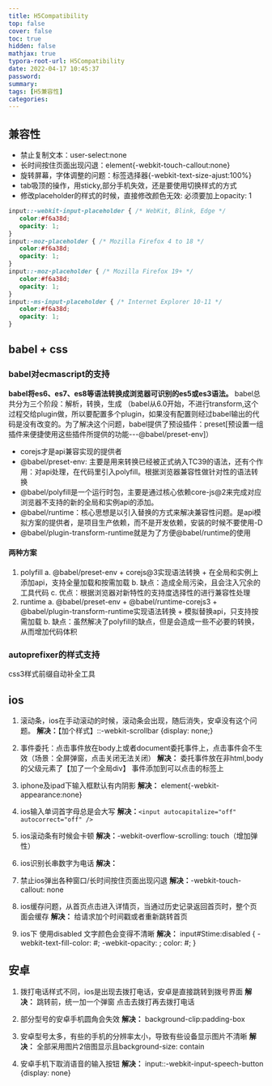 ```yaml
---
title: H5Compatibility
top: false
cover: false
toc: true
hidden: false
mathjax: true
typora-root-url: H5Compatibility
date: 2022-04-17 10:45:37
password:
summary:
tags: [H5兼容性]
categories:
---
```


## 兼容性
-  禁止复制文本：user-select:none
- 长时间按住页面出现闪退：element{-webkit-touch-callout:none}
- 旋转屏幕，字体调整的问题：标签选择器{-webkit-text-size-ajust:100%}
- tab吸顶的操作，用sticky,部分手机失效，还是要使用切换样式的方式
- 修改placeholder的样式的时候，直接修改颜色无效: 必须要加上opacity: 1
```css
input::-webkit-input-placeholder { /* WebKit, Blink, Edge */
   color:#f6a38d;
   opacity: 1;
}
input:-moz-placeholder { /* Mozilla Firefox 4 to 18 */
   color:#f6a38d;
   opacity: 1;
}
input::-moz-placeholder { /* Mozilla Firefox 19+ */
   color:#f6a38d;
   opacity: 1;
}
input:-ms-input-placeholder { /* Internet Explorer 10-11 */
   color:#f6a38d;
   opacity: 1;
}
```

## babel + css
### babel对ecmascript的支持
**babel将es6、es7、es8等语法转换成浏览器可识别的es5或es3语法。**
babel总共分为三个阶段：解析，转换，生成
（babel从6.0开始，不进行transform,这个过程交给plugin做，所以要配置多个plugin，如果没有配置则经过babel输出的代码是没有改变的。为了解决这个问题，babel提供了预设插件：preset[预设置一组插件来便捷使用这些插件所提供的功能---@babel/preset-env]）

- corejs才是api兼容实现的提供者
- @babel/preset-env: 主要是用来转换已经被正式纳入TC39的语法，还有个作用：对api处理，在代码里引入polyfill。根据浏览器兼容性做针对性的语法转换
- @babel/polyfill是一个运行时包，主要是通过核心依赖core-js@2来完成对应浏览器不支持的新的全局和实例api的添加。
- @babel/runtime：核心思想是以引入替换的方式来解决兼容性问题。是api模拟方案的提供者，是项目生产依赖，而不是开发依赖，安装的时候不要使用-D
- @babel/plugin-transform-runtime就是为了方便@babel/runtime的使用
#### 两种方案
1. polyfill
   a. @babel/preset-env + corejs@3实现语法转换 + 在全局和实例上添加api，支持全量加载和按需加载
   b. 缺点：造成全局污染，且会注入冗余的工具代码
   c. 优点：根据浏览器对新特性的支持度选择性的进行兼容性处理
2. runtime
   a. @babel/preset-env + @babel/runtime-corejs3 + @babel/plugin-transform-runtime实现语法转换 + 模拟替换api，只支持按需加载
   b. 缺点：虽然解决了polyfill的缺点，但是会造成一些不必要的转换，从而增加代码体积

### autoprefixer的样式支持
   css3样式前缀自动补全工具

## ios
1. 滚动条，ios在手动滚动的时候，滚动条会出现，随后消失，安卓没有这个问题。
  **解决：**【加个样式】::-webkit-scrollbar {display: none;}

2. 事件委托：点击事件放在body上或者document委托事件上，点击事件会不生效（场景：全屏弹窗，点击关闭无法关闭）
   **解决：** 委托事件放在非html,body的父级元素了【加了一个全局div】
事件添加到可以点击的标签上

3. iphone及ipad下输入框默认有内阴影
   **解决：** element{-webkit-appearance:none}

4. ios输入单词首字母总是会大写
   **解决：**`<input autocapitalize="off" autocorrect="off" />`

5. ios滚动条有时候会卡顿
   **解决：**-webkit-overflow-scrolling: touch（增加弹性）

6. ios识别长串数字为电话
   **解决：**<meta content='telephone=no' name='format-detection'>

7. 禁止ios弹出各种窗口/长时间按住页面出现闪退
   **解决：**-webkit-touch-callout: none
8. ios缓存问题，从首页点击进入详情页，当通过历史记录返回首页时，整个页面会缓存
   **解决：** 给请求加个时间戳或者重新跳转首页
9. ios下 使用disabled 文字颜色会变得不清晰
   **解决：** input#Stime:disabled { 
                 -webkit-text-fill-color: #;
                 -webkit-opacity: ;
                 color: #;
              }



## 安卓
1. 拨打电话样式不同，ios是出现去拨打电话，安卓是直接跳转到拨号界面
   **解决：** 跳转前，统一加一个弹窗 点击去拨打再去拨打电话

2. 部分型号的安卓手机圆角会失效
   **解决：** background-clip:padding-box

3. 安卓型号太多，有些的手机的分辨率太小，导致有些设备显示图片不清晰
   **解决：** 全部采用图片2倍图显示且background-size: contain

4. 安卓手机下取消语音的输入按钮
   **解决：** input::-webkit-input-speech-button {display: none}
